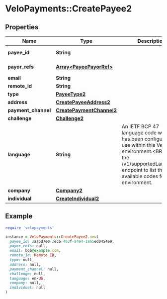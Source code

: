 # VeloPayments::CreatePayee2

## Properties

| Name | Type | Description | Notes |
| ---- | ---- | ----------- | ----- |
| **payee_id** | **String** |  | [optional][readonly] |
| **payor_refs** | [**Array&lt;PayeePayorRef&gt;**](PayeePayorRef.md) |  | [optional][readonly] |
| **email** | **String** |  |  |
| **remote_id** | **String** |  |  |
| **type** | [**PayeeType2**](PayeeType2.md) |  |  |
| **address** | [**CreatePayeeAddress2**](CreatePayeeAddress2.md) |  |  |
| **payment_channel** | [**CreatePaymentChannel2**](CreatePaymentChannel2.md) |  | [optional] |
| **challenge** | [**Challenge2**](Challenge2.md) |  | [optional] |
| **language** | **String** | An IETF BCP 47 language code which has been configured for use within this Velo environment.&lt;BR&gt; See the /v1/supportedLanguages endpoint to list the available codes for an environment.  | [optional] |
| **company** | [**Company2**](Company2.md) |  | [optional] |
| **individual** | [**CreateIndividual2**](CreateIndividual2.md) |  | [optional] |

## Example

```ruby
require 'velopayments'

instance = VeloPayments::CreatePayee2.new(
  payee_id: 2aa5d7e0-2ecb-403f-8494-1865ed0454e9,
  payor_refs: null,
  email: bob@example.com,
  remote_id: Remote ID,
  type: null,
  address: null,
  payment_channel: null,
  challenge: null,
  language: en-US,
  company: null,
  individual: null
)
```

